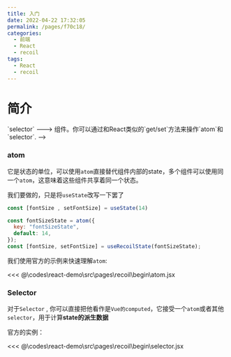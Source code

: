 ```yaml
---
title: 入门
date: 2022-04-22 17:32:05
permalink: /pages/f70c18/
categories:
  - 前端
  - React
  - recoil
tags:
  - React
  - recoil
---
```


# 简介

<!-- `recoil`和 `redux`一样，是`react`的一个状态管理库。它想采用类react的形式来实现一个状态管理工具。因此它定义了一个`有向图`，数据流为`atom` ---> `selector` ---> 组件。你可以通过和React类似的`get/set`方法来操作`atom`和`selector`. -->

<!-- `atom` === state
`selector` === set方法

是不是很像hooks？ 

使用它，你可以获得：
- React18出现的`Concurrent模式`
- 将本地的state无缝替换成`recoil状态` -->

### atom

它是状态的单位，可以使用`atom`直接替代组件内部的state，多个组件可以使用同一个`atom`，这意味着这些组件共享着同一个状态。

我们要做的，只是将`useState`改写一下罢了
```js
const [fontSize , setFontSize] = useState(14) 

const fontSizeState = atom({
  key: "fontSizeState",
  default: 14,
});
const [fontSize, setFontSize] = useRecoilState(fontSizeState);
```

我们使用官方的示例来快速理解`atom`: 

<<< @\codes\react-demo\src\pages\recoil\begin\atom.jsx


### Selector

对于`Selector` , 你可以直接把他看作是`Vue的computed`，它接受一个`atom`或者其他`selector`，用于计算**state的派生数据**

官方的实例：

<<< @\codes\react-demo\src\pages\recoil\begin\selector.jsx

